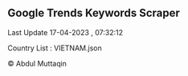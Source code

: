 

## Google Trends Keywords Scraper 
 
Last Update 17-04-2023 , 07:32:12

Country List :
VIETNAM.json



© Abdul Muttaqin 

